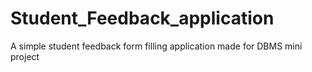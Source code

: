 # Student_Feedback_application
A simple student feedback form filling application made for DBMS mini project 
